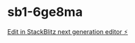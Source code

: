 # sb1-6ge8ma

[Edit in StackBlitz next generation editor ⚡️](https://stackblitz.com/~/github.com/faisalshahid10/sb1-6ge8ma)